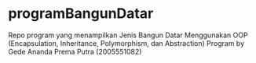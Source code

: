 # programBangunDatar

Repo program yang menampilkan Jenis Bangun Datar
Menggunakan OOP (Encapsulation, Inheritance, Polymorphism, dan Abstraction)
Program by Gede Ananda Prema Putra (2005551082)
